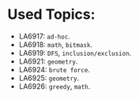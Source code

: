 # Used Topics:

- LA6917: `ad-hoc`.
- LA6918: `math`, `bitmask`.
- LA6919: `DFS`, `inclusion/exclusion`.
- LA6921: `geometry`.
- LA6924: `brute force`.
- LA6925: `geometry`.
- LA6926: `greedy`, `math`.

